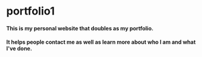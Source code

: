 # portfolio1

#### This is my personal website that doubles as my portfolio.

#### It helps people contact me as well as learn more about who I am and what I've done.

